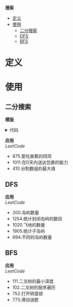 **搜索**
- [定义](#定义)
- [使用](#使用)
  - [二分搜索](#二分搜索)
  - [DFS](#dfs)
  - [BFS](#bfs)

# 定义 #

# 使用 #
## 二分搜索 ##
**模版**
<details>
<summary>代码</summary>
<pre>
<code>      
func BinarySearch(nums []int, target int) int {
	left, right := 0, len(nums)-1
	for left <= right {
		mid := left + (right-left)/2
		if nums[mid] == target {
			return mid
		} else if nums[mid] < target {
			left = mid + 1
		} else if nums[mid] > target {
			right = mid - 1
		}
	}
	return -1
}                   
</code>
</pre>
</details>

**应用**  
*LeetCode* 
- 875.爱吃香蕉的珂珂
- 1011.在D天内送达包裹的能力
- 410.分割数组的最大值

## DFS ##
**应用**  
*LeetCode*  
- 200.岛屿数量
- 1254.统计封闭岛屿的数目
- 1020.飞地的数量
- 1905.统计子岛屿
- 694.不同的岛屿数量

## BFS ##
**应用**  
*LeetCode*  
- 111.二叉树的最小深度
- 102.二叉树的层序遍历
- 752.打开转盘锁
- 773.滑动谜题
